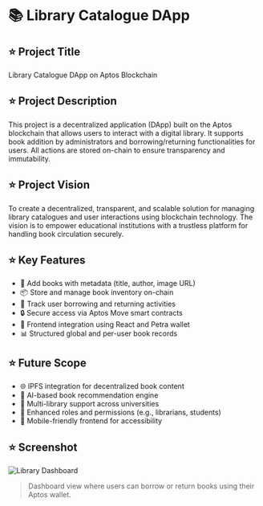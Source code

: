 
# 📚 Library Catalogue DApp

## ⭐ Project Title
Library Catalogue DApp on Aptos Blockchain

## ⭐ Project Description
This project is a decentralized application (DApp) built on the Aptos blockchain that allows users to interact with a digital library. It supports book addition by administrators and borrowing/returning functionalities for users. All actions are stored on-chain to ensure transparency and immutability.

## ⭐ Project Vision
To create a decentralized, transparent, and scalable solution for managing library catalogues and user interactions using blockchain technology. The vision is to empower educational institutions with a trustless platform for handling book circulation securely.

## ⭐ Key Features
- 📖 Add books with metadata (title, author, image URL)
- 📦 Store and manage book inventory on-chain
- 👥 Track user borrowing and returning activities
- 🔒 Secure access via Aptos Move smart contracts
- 🔗 Frontend integration using React and Petra wallet
- 📊 Structured global and per-user book records

## ⭐ Future Scope
- 🌐 IPFS integration for decentralized book content
- 🧠 AI-based book recommendation engine
- 🏫 Multi-library support across universities
- 🔐 Enhanced roles and permissions (e.g., librarians, students)
- 📱 Mobile-friendly frontend for accessibility

## ⭐ Screenshot
![Library Dashboard](./assets/transcation1.jpg)
> Dashboard view where users can borrow or return books using their Aptos wallet.
